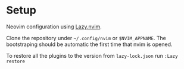 # Setup

Neovim configuration using [Lazy.nvim](https://github.com/folke/lazy.nvim).

Clone the repository under `~/.config/nvim` or `$NVIM_APPNAME`. The bootstraping should be automatic
the first time that nvim is opened.

To restore all the plugins to the version from `lazy-lock.json` run `:Lazy restore`
